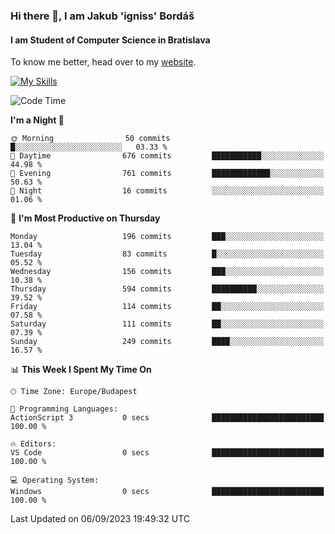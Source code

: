 ### Hi there 👋, I am Jakub 'igniss' Bordáš

#### I am Student of Computer Science in Bratislava
To know me better, head over to my [website](https://bordas.sk).

[![My Skills](https://skillicons.dev/icons?i=js,html,css,figma,svelte,java,kotlin,python,postgresql,typescript,nest,nodejs)](https://bordas.sk)


<!--START_SECTION:waka-->
![Code Time](http://img.shields.io/badge/Code%20Time-1%2C199%20hrs%2013%20mins-blue)

**I'm a Night 🦉** 

```text
🌞 Morning                50 commits          █░░░░░░░░░░░░░░░░░░░░░░░░   03.33 % 
🌆 Daytime                676 commits         ███████████░░░░░░░░░░░░░░   44.98 % 
🌃 Evening                761 commits         █████████████░░░░░░░░░░░░   50.63 % 
🌙 Night                  16 commits          ░░░░░░░░░░░░░░░░░░░░░░░░░   01.06 % 
```
📅 **I'm Most Productive on Thursday** 

```text
Monday                   196 commits         ███░░░░░░░░░░░░░░░░░░░░░░   13.04 % 
Tuesday                  83 commits          █░░░░░░░░░░░░░░░░░░░░░░░░   05.52 % 
Wednesday                156 commits         ███░░░░░░░░░░░░░░░░░░░░░░   10.38 % 
Thursday                 594 commits         ██████████░░░░░░░░░░░░░░░   39.52 % 
Friday                   114 commits         ██░░░░░░░░░░░░░░░░░░░░░░░   07.58 % 
Saturday                 111 commits         ██░░░░░░░░░░░░░░░░░░░░░░░   07.39 % 
Sunday                   249 commits         ████░░░░░░░░░░░░░░░░░░░░░   16.57 % 
```


📊 **This Week I Spent My Time On** 

```text
🕑︎ Time Zone: Europe/Budapest

💬 Programming Languages: 
ActionScript 3           0 secs              █████████████████████████   100.00 % 

🔥 Editors: 
VS Code                  0 secs              █████████████████████████   100.00 % 

💻 Operating System: 
Windows                  0 secs              █████████████████████████   100.00 % 
```


 Last Updated on 06/09/2023 19:49:32 UTC
<!--END_SECTION:waka-->
